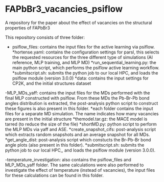 # FAPbBr3_vacancies_psiflow
A repository for the paper about the effect of vacancies on the structural properties of FAPbBr3 

This repository consists of three folder:

- psiflow_files: contains the input files for the active learning via psiflow.
*hortense.yaml: contains the configuration settings for parsl, this selects the requested resources for the three different type of simulations (AI reference, MLP training, and MLP MD)
*run_sequential_learning.py: the main python script, which performs the psiflow active learning workflow.
*submitscript.sh: submits the python job to our local HPC, and loads the psiflow module (version 3.0.0)
*data: contains the input settings for CP2K, and the initial structures dataset

-MLP_MDs_yaff: contains the input files for the MDs performed with the final MLP constructed with psiflow. From these MDs the Pb-Br-Pb bond angles distribution is extracted, the post-analysis python script to construct these figures is also present in this folder.
*each folder contains the input files for a separate MD simulation. The name indicates how many vacancies are present in the initial structure
*themodel.tar.gz: the MACE model is tarred (to reduce the size of the file)
*shortMD.py: python script to perform the MLP MDs via yaff and ASE.
*create_snapshot_cifs: post-analysis script which extracts random snapshots and an average snapshot for all MDs.
*get_angle_dist: post-analysis script which constucts the Br-Pb-Br bond angle plots (also present in this folder).
*submitscript.sh: submits the python job to our local HPC,, and loads the psiflow module (version 3.0.0).

-temperature_investigation: also contains the psiflow_files and MLP_MDs_yaff folder. The same calculations were also performed to investigate the effect of temperature (instead of vacancies), the input files for these calculations can be found in this folder.
